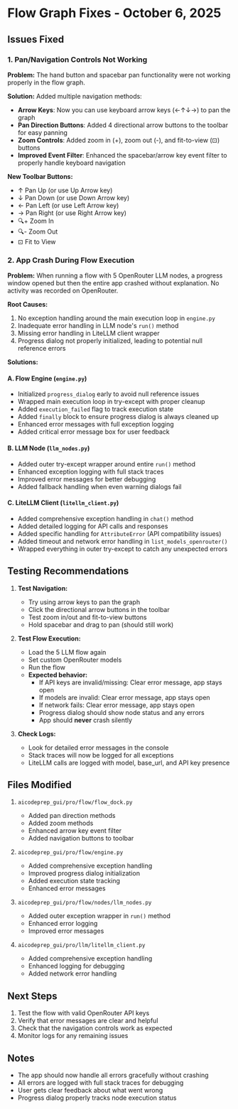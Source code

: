 # Flow Graph Fixes - October 6, 2025

## Issues Fixed

### 1. Pan/Navigation Controls Not Working

**Problem:** The hand button and spacebar pan functionality were not working properly in the flow graph.

**Solution:** Added multiple navigation methods:

- **Arrow Keys**: Now you can use keyboard arrow keys (←↑↓→) to pan the graph
- **Pan Direction Buttons**: Added 4 directional arrow buttons to the toolbar for easy panning
- **Zoom Controls**: Added zoom in (+), zoom out (-), and fit-to-view (⊡) buttons
- **Improved Event Filter**: Enhanced the spacebar/arrow key event filter to properly handle keyboard navigation

**New Toolbar Buttons:**

- ↑ Pan Up (or use Up Arrow key)
- ↓ Pan Down (or use Down Arrow key)
- ← Pan Left (or use Left Arrow key)
- → Pan Right (or use Right Arrow key)
- 🔍+ Zoom In
- 🔍- Zoom Out
- ⊡ Fit to View

### 2. App Crash During Flow Execution

**Problem:** When running a flow with 5 OpenRouter LLM nodes, a progress window opened but then the entire app crashed without explanation. No activity was recorded on OpenRouter.

**Root Causes:**

1. No exception handling around the main execution loop in `engine.py`
2. Inadequate error handling in LLM node's `run()` method
3. Missing error handling in LiteLLM client wrapper
4. Progress dialog not properly initialized, leading to potential null reference errors

**Solutions:**

#### A. Flow Engine (`engine.py`)

- Initialized `progress_dialog` early to avoid null reference issues
- Wrapped main execution loop in try-except with proper cleanup
- Added `execution_failed` flag to track execution state
- Added `finally` block to ensure progress dialog is always cleaned up
- Enhanced error messages with full exception logging
- Added critical error message box for user feedback

#### B. LLM Node (`llm_nodes.py`)

- Added outer try-except wrapper around entire `run()` method
- Enhanced exception logging with full stack traces
- Improved error messages for better debugging
- Added fallback handling when even warning dialogs fail

#### C. LiteLLM Client (`litellm_client.py`)

- Added comprehensive exception handling in `chat()` method
- Added detailed logging for API calls and responses
- Added specific handling for `AttributeError` (API compatibility issues)
- Added timeout and network error handling in `list_models_openrouter()`
- Wrapped everything in outer try-except to catch any unexpected errors

## Testing Recommendations

1. **Test Navigation:**

   - Try using arrow keys to pan the graph
   - Click the directional arrow buttons in the toolbar
   - Test zoom in/out and fit-to-view buttons
   - Hold spacebar and drag to pan (should still work)

2. **Test Flow Execution:**

   - Load the 5 LLM flow again
   - Set custom OpenRouter models
   - Run the flow
   - **Expected behavior:**
     - If API keys are invalid/missing: Clear error message, app stays open
     - If models are invalid: Clear error message, app stays open
     - If network fails: Clear error message, app stays open
     - Progress dialog should show node status and any errors
     - App should **never** crash silently

3. **Check Logs:**
   - Look for detailed error messages in the console
   - Stack traces will now be logged for all exceptions
   - LiteLLM calls are logged with model, base_url, and API key presence

## Files Modified

1. `aicodeprep_gui/pro/flow/flow_dock.py`

   - Added pan direction methods
   - Added zoom methods
   - Enhanced arrow key event filter
   - Added navigation buttons to toolbar

2. `aicodeprep_gui/pro/flow/engine.py`

   - Added comprehensive exception handling
   - Improved progress dialog initialization
   - Added execution state tracking
   - Enhanced error messages

3. `aicodeprep_gui/pro/flow/nodes/llm_nodes.py`

   - Added outer exception wrapper in `run()` method
   - Enhanced error logging
   - Improved error messages

4. `aicodeprep_gui/pro/llm/litellm_client.py`
   - Added comprehensive exception handling
   - Enhanced logging for debugging
   - Added network error handling

## Next Steps

1. Test the flow with valid OpenRouter API keys
2. Verify that error messages are clear and helpful
3. Check that the navigation controls work as expected
4. Monitor logs for any remaining issues

## Notes

- The app should now handle all errors gracefully without crashing
- All errors are logged with full stack traces for debugging
- User gets clear feedback about what went wrong
- Progress dialog properly tracks node execution status
